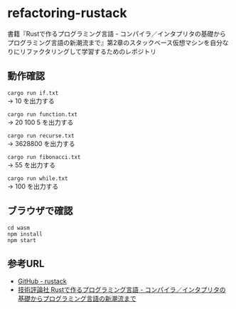 # refactoring-rustack
書籍『Rustで作るプログラミング言語 - コンパイラ／インタプリタの基礎からプログラミング言語の新潮流まで』第2章のスタックベース仮想マシンを自分なりにリファクタリングして学習するためのレポジトリ

## 動作確認
`cargo run if.txt`<br>
-> 10 を出力する

`cargo run function.txt`<br>
-> 20 100 5 を出力する

`cargo run recurse.txt`<br>
-> 3628800 を出力する

`cargo run fibonacci.txt`<br>
-> 55 を出力する

`cargo run while.txt`<br>
-> 100 を出力する

## ブラウザで確認
`cd wasm`<br>
`npm install`<br>
`npm start`

## 参考URL
- [GitHub - rustack](https://github.com/msakuta/rustack)
- [技術評論社 Rustで作るプログラミング言語 - コンパイラ／インタプリタの基礎からプログラミング言語の新潮流まで](https://gihyo.jp/book/2024/978-4-297-14192-9)
